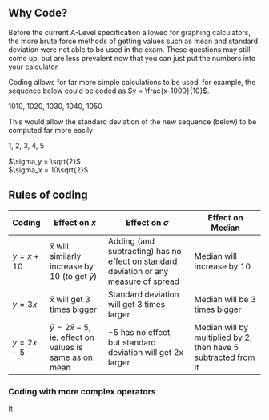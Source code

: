 ## Why Code?
Before the current A-Level specification allowed for graphing calculators, the more brute force methods of getting values such as mean and standard deviation were not able to be used in the exam. These questions may still come up, but are less prevalent now that you can just put the numbers into your calculator.

Coding allows for far more simple calculations to be used, for example, the sequence below could be coded as $y = \frac{x-1000}{10}$.

1010, 1020, 1030, 1040, 1050

This would allow the standard deviation of the new sequence (below) to be computed far more easily

1, 2, 3, 4, 5

$\sigma_y = \sqrt{2}$  
$\sigma_x = 10\sqrt{2}$ 

## Rules of coding
| Coding | Effect on $\bar{x}$ | Effect on $\sigma$ | Effect on Median |
| :--- | --- | --- | --- |
| $y = x + 10$ | $\bar{x}$ will similarly increase by 10 (to get $\bar{y}$) | Adding (and subtracting) has no effect on standard deviation or any measure of spread | Median will increase by 10 |
| $y = 3x$ | $\bar{x}$ will get 3 times bigger | Standard deviation will get 3 times larger | Median will be 3 times bigger |
| $y = 2x - 5$ | $\bar{y} = 2\bar{x} - 5$, ie. effect on values is same as on mean | $-5$ has no effect, but standard deviation will get 2x larger | Median will by multiplied by 2, then have 5 subtracted from it |

### Coding with more complex operators
It 